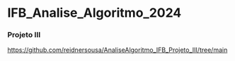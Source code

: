# IFB_Analise_Algoritmo_2024


### Projeto III
https://github.com/reidnersousa/AnaliseAlgoritmo_IFB_Projeto_III/tree/main
